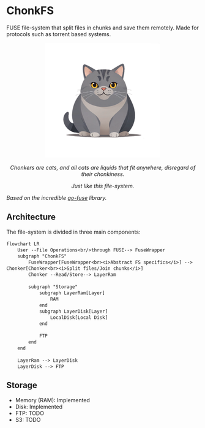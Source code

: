 # ChonkFS

FUSE file-system that split files in chunks and save them remotely.
Made for protocols such as torrent based systems. 

<p align="center">
<img src="./assets/chonker.png" alt="avatar" width="300"/>
</p>

<p align="center">
<i>Chonkers are cats, and all cats are liquids that fit anywhere, disregard of their chonkiness.</i>
</p>

<p align="center">
<i>Just like this file-system.</i>
</p>

*Based on the incredible [go-fuse](https://github.com/hanwen/go-fuse) library.*

## Architecture

The file-system is divided in three main components:

```mermaid
flowchart LR
    User --File Operations<br/>through FUSE--> FuseWrapper
    subgraph "ChonkFS"
        FuseWrapper[FuseWrapper<br><i>Abstract FS specifics</i>] --> Chonker[Chonker<br><i>Split files/Join chunks</i>]
        Chonker --Read/Store--> LayerRam

        subgraph "Storage"
            subgraph LayerRam[Layer]
                RAM 
            end
            subgraph LayerDisk[Layer]
                LocalDisk[Local Disk]
            end
            
            FTP
        end
    end

    LayerRam --> LayerDisk
    LayerDisk --> FTP
```

## Storage

* Memory (RAM): Implemented
* Disk: Implemented
* FTP: TODO
* S3: TODO